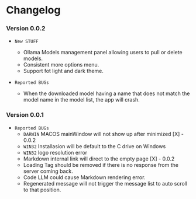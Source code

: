 # Changelog

### Version 0.0.2

- `New STUFF`
  - Ollama Models management panel allowing users to pull or delete models.
  - Consistent more options menu.
  - Support fot light and dark theme.

- `Reported BUGs`
  - When the downloaded model having a name that does not match the model name in the model list, the app will crash.

### Version 0.0.1

- `Reported BUGs`
  - `DARWIN` MACOS mainWindow will not show up after minimized [X] - 0.0.2
  - `WIN32` Installasion will be default to the C drive on Windows
  - `WIN32` logo resolution error
  - Markdown internal link will direct to the empty page [X] - 0.0.2
  - Loading Tag should be removed if there is no response from the server coming back.
  - Code LLM could cause Markdown rendering error.
  - Regenerated message will not trigger the message list to auto scroll to that position.
